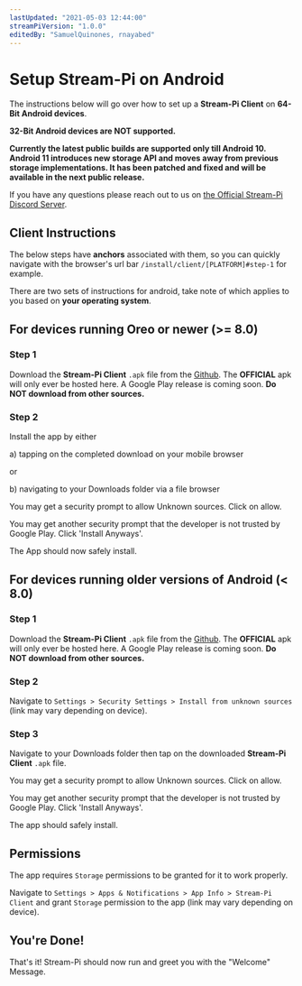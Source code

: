 ```yaml
---
lastUpdated: "2021-05-03 12:44:00"
streamPiVersion: "1.0.0"
editedBy: "SamuelQuinones, rnayabed"
---
```


# Setup Stream-Pi on Android

The instructions below will go over how to set up a **Stream-Pi Client** on **64-Bit Android devices**. 

**32-Bit Android devices are NOT supported.**

**Currently the latest public builds are supported only till Android 10. Android 11 introduces new storage API and moves away from previous storage implementations. It has been patched and fixed and will be available in the next public release.**

If you have any questions please reach out to us on [the Official Stream-Pi Discord Server](https://discord.gg/BExqGmk).

## Client Instructions

The below steps have **anchors** associated with them, so you can quickly navigate with the browser's url bar `/install/client/[PLATFORM]#step-1` for example.

There are two sets of instructions for android, take note of which applies to you based on **your operating system**.
## For devices running Oreo or **newer** (>= 8.0)

### Step 1

Download the **Stream-Pi Client** `.apk` file from the [Github](https://github.com/stream-pi/client/releases). The **OFFICIAL** apk will only ever be hosted here. A Google Play release is coming soon. **Do NOT download from other sources.**

### Step 2

Install the app by either 

a) tapping on the completed download on your mobile browser 

or

b) navigating to your Downloads folder via a file browser

You may get a security prompt to allow Unknown sources. Click on allow.

You may get another security prompt that the developer is not trusted by Google Play. Click 'Install Anyways'.

The App should now safely install.

## For devices running **older** versions of Android (< 8.0)

### Step 1

Download the **Stream-Pi Client** `.apk` file from the [Github](https://github.com/stream-pi/client/releases). The **OFFICIAL** apk will only ever be hosted here. A Google Play release is coming soon. **Do NOT download from other sources.**

### Step 2

Navigate to `Settings > Security Settings > Install from unknown sources` (link may vary depending on device).

### Step 3

Navigate to your Downloads folder then tap on the downloaded **Stream-Pi Client** `.apk` file.

You may get a security prompt to allow Unknown sources. Click on allow.

You may get another security prompt that the developer is not trusted by Google Play. Click 'Install Anyways'.

The app should safely install.

## Permissions

The app requires `Storage` permissions to be granted for it to work properly.

Navigate to `Settings > Apps & Notifications > App Info > Stream-Pi Client` and grant `Storage` permission to the app (link may vary depending on device).

## You're Done!

That's it! Stream-Pi should now run and greet you with the "Welcome" Message.
